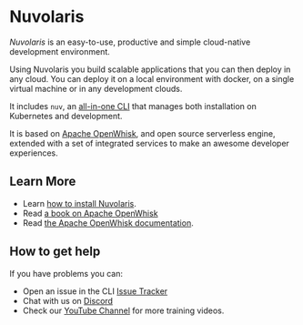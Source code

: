 # Nuvolaris

_Nuvolaris_ is an easy-to-use, productive and simple cloud-native development environment.

Using Nuvolaris you build scalable applications that you can then deploy in any cloud. You can deploy it on a local environment with docker, on a single virtual machine or in any development clouds.

It includes `nuv`, an [all-in-one CLI](/download) that manages both installation on Kubernetes and development.

It is based on [Apache OpenWhisk](https://openwhisk.apache.org/), and open source serverless engine, extended with a set of integrated services to make an awesome developer experiences.

## Learn More

- Learn [how to install Nuvolaris](/documentation/how-to-install).
- Read [a book on Apache OpenWhisk](https://www.amazon.com/Learning-Apache-OpenWhisk-Developing-Serverless-ebook/dp/B07TYSXWNN/)
- Read [the Apache OpenWhisk documentation](https://openwhisk.apache.org/documentation.html).

## How to get help

If you have problems you can:

- Open an issue in the CLI [Issue Tracker](https://github.com/nuvolaris/nuvolaris-cli/issues)
- Chat with us on [Discord](https://discord.gg/VSGG7aQ2Ds)
- Check our [YouTube Channel](https://www.youtube.com/channel/UCPt5hk7qcOkESjB7kii1byw) for more training videos.
